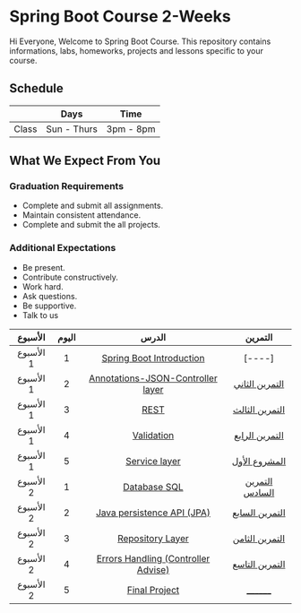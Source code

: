 # Spring Boot Course 2-Weeks 
Hi Everyone, Welcome to Spring Boot Course. This repository contains informations, labs, homeworks, projects and lessons specific to your course.

## Schedule
|  | Days | Time |
| --- | ------------- | ------------- |
| Class | Sun - Thurs  | 3pm - 8pm  |


## What We Expect From You
### Graduation Requirements
* Complete and submit all assignments.
* Maintain consistent attendance.
* Complete and submit the all projects.
### Additional Expectations
* Be present.
* Contribute constructively.
* Work hard.
* Ask questions.
* Be supportive.
* Talk to us


| الأسبوع| اليوم | الدرس |التمرين |
|:-----:|:---:|:------:|:------:|
| الأسبوع 1| 1   |[Spring Boot Introduction](https://github.com/Tuwaiq-Academy-Training/Spring-Boot-Introduction)|[----]|
| الأسبوع 1| 2   |[Annotations-JSON-Controller layer](https://github.com/Tuwaiq-Academy-Training/Spring-Boot-Annotations-JSON-Controller)|[التمرين الثاني](https://github.com/majdnaser1/Spring-Boot-Exercise2)|
| الأسبوع 1| 3   |[ REST ](https://github.com/Tuwaiq-Academy-Training/Spring-Boot-REST)|[التمرين الثالث](https://github.com/majdnaser1/Spring-Boot-Exercise3)|
| الأسبوع 1| 4   |[ Validation ](https://github.com/Tuwaiq-Academy-Training/Spring-Boot-Validation)| [التمرين الرابع](https://github.com/majdnaser1/Spring-Boot-Exercise4)|
| الأسبوع 1| 5   |[ Service layer ](https://github.com/Tuwaiq-Academy-Training/Spring-Boot-Service-Layer) |[المشروع الأول](https://github.com/majdnaser1/Spring-Boot-Project1-week1)|
| الأسبوع 2| 1   |[ Database SQL ](https://github.com/Tuwaiq-Academy-Training/Spring-Boot-SQL)|[التمرين السادس](https://github.com/majdnaser1/Spring-Boot-Exercise6)|
| الأسبوع 2| 2   |[Java persistence API (JPA)](https://github.com/Tuwaiq-Academy-Training/Spring-Boot-JPA-Repository)|[التمرين السابع](https://github.com/Tuwaiq-Academy-Training/Spring-boot-Exercise7)|
| الأسبوع 2| 3   |[ Repository Layer ](https://github.com/Tuwaiq-Academy-Training/Spring-Boot-JPA-Repository)|[التمرين الثامن](https://github.com/majdnaser1/Spring-Boot-Exercice8)|
| الأسبوع 2| 4   |[Errors Handling (Controller Advise)   ](https://github.com/Tuwaiq-Academy-Training/Spring-Boot-Errors-Handling)|[التمرين التاسع](https://github.com/majdnaser1/Spring-Boot-Exercise9)|
| الأسبوع 2| 5   |[Final Project](https://github.com/Tuwaiq-Academy-Training/Spring-Boot-Final-Project)|[ ______ ](https://github.com/Tuwaiq-Academy-Training/Java-Course-Exercise-10)|

